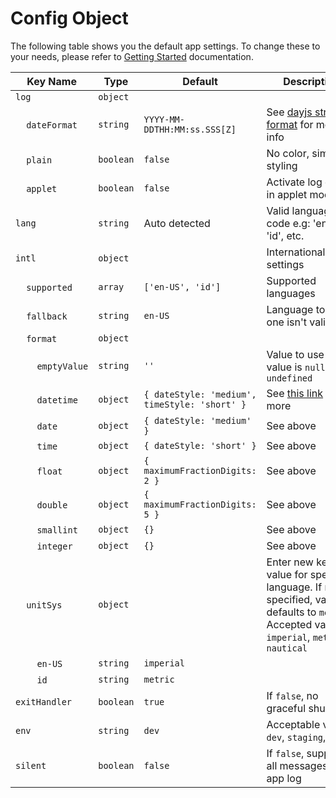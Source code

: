 # Config Object

The following table shows you the default app settings. To change these to your needs, please refer to [Getting Started](01-getting-started.md) documentation.

| Key Name | Type | Default | Description |
| ------- | ---- | ----- | ----------- |
| ```log``` | ```object``` | | |
| &nbsp;&nbsp;&nbsp;&nbsp;```dateFormat``` | ```string``` | ```YYYY-MM-DDTHH:MM:ss.SSS[Z]```| See [dayjs string & format](https://day.js.org/docs/en/parse/string-format) for more info |
| &nbsp;&nbsp;&nbsp;&nbsp;```plain``` | ```boolean``` | ```false```| No color, simple styling |
| &nbsp;&nbsp;&nbsp;&nbsp;```applet``` | ```boolean``` | ```false```| Activate log even in applet mode |
| ```lang``` | ```string``` | Auto detected | Valid language code e.g: 'en-US', 'id', etc. |
| ```intl``` | ```object``` | | Internationalization settings |
| &nbsp;&nbsp;&nbsp;&nbsp;```supported``` | ```array``` | ```['en-US', 'id']``` | Supported languages |
| &nbsp;&nbsp;&nbsp;&nbsp;```fallback``` | ```string``` | ```en-US``` | Language to use if one isn't valid |
| &nbsp;&nbsp;&nbsp;&nbsp;```format``` | ```object``` | | |
| &nbsp;&nbsp;&nbsp;&nbsp;&nbsp;&nbsp;&nbsp;&nbsp;```emptyValue``` | ```string``` | ```''``` | Value to use if value is ```null``` or ```undefined``` |
| &nbsp;&nbsp;&nbsp;&nbsp;&nbsp;&nbsp;&nbsp;&nbsp;```datetime``` | ```object``` | ```{ dateStyle: 'medium', timeStyle: 'short' }``` | See [this link](https://developer.mozilla.org/en-US/docs/Web/JavaScript/Reference/Global_Objects/Intl/DateTimeFormat) for more |
| &nbsp;&nbsp;&nbsp;&nbsp;&nbsp;&nbsp;&nbsp;&nbsp;```date``` | ```object``` | ```{ dateStyle: 'medium' }``` | See above |
| &nbsp;&nbsp;&nbsp;&nbsp;&nbsp;&nbsp;&nbsp;&nbsp;```time``` | ```object``` | ```{ dateStyle: 'short' }``` | See above |
| &nbsp;&nbsp;&nbsp;&nbsp;&nbsp;&nbsp;&nbsp;&nbsp;```float``` | ```object``` | ```{ maximumFractionDigits: 2 }``` | See above |
| &nbsp;&nbsp;&nbsp;&nbsp;&nbsp;&nbsp;&nbsp;&nbsp;```double``` | ```object``` | ```{ maximumFractionDigits: 5 }``` | See above |
| &nbsp;&nbsp;&nbsp;&nbsp;&nbsp;&nbsp;&nbsp;&nbsp;```smallint``` | ```object``` | ```{}``` | See above |
| &nbsp;&nbsp;&nbsp;&nbsp;&nbsp;&nbsp;&nbsp;&nbsp;```integer``` | ```object``` | ```{}``` | See above |
| &nbsp;&nbsp;&nbsp;&nbsp;```unitSys``` | ```object``` | | Enter new key-value for specific language. If not specified, value defaults to ```metric```. Accepted values: ```imperial```, ```metric```, ```nautical``` |
| &nbsp;&nbsp;&nbsp;&nbsp;&nbsp;&nbsp;&nbsp;&nbsp;```en-US``` | ```string``` | ```imperial``` | |
| &nbsp;&nbsp;&nbsp;&nbsp;&nbsp;&nbsp;&nbsp;&nbsp;```id``` | ```string``` | ```metric``` | |
| ```exitHandler``` | ```boolean``` | ```true``` | If ```false```, no graceful shutdown |
| ```env``` | ```string``` | ```dev``` | Acceptable values: ```dev```, ```staging```, ```prod``` |
| ```silent``` | ```boolean``` | ```false``` | If ```false```, suppress all messages. Incl. app log |

